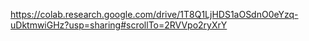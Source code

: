 



https://colab.research.google.com/drive/1T8Q1LjHDS1aOSdnO0eYzq-uDktmwiGHz?usp=sharing#scrollTo=2RVVpo2ryXrY